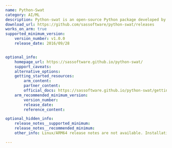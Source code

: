 ```yaml
---
name: Python-Swat
category: AI/ML
description: Python-swat is an open-source Python package developed by SAS to provide a programmatic interface to SAS Viya's Cloud Analytic Services (CAS).
download_url: https://github.com/sassoftware/python-swat/releases
works_on_arm: true
supported_minimum_version:
    version_number: v1.0.0
    release_date: 2016/09/28


optional_info:
    homepage_url: https://sassoftware.github.io/python-swat/
    support_caveats:
    alternative_options:
    getting_started_resources:
        arm_content:
        partner_content:
        official_docs: https://sassoftware.github.io/python-swat/getting-started.html
    arm_recommended_minimum_version:
        version_number:
        release_date:
        reference_content:

optional_hidden_info:
    release_notes__supported_minimum:
    release_notes__recommended_minimum:
    other_info: Linux/ARM64 release notes are not available. Installation and testing are done via the [tar archive](https://github.com/sassoftware/python-swat/releases/tag/v1.0.0).

---
```


